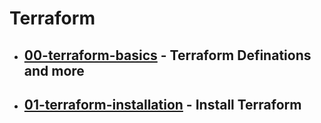 # Terraform

- ## [00-terraform-basics](00-terraform-basics) - Terraform Definations and more
- ## [01-terraform-installation](01-terraform-installation) - Install Terraform

